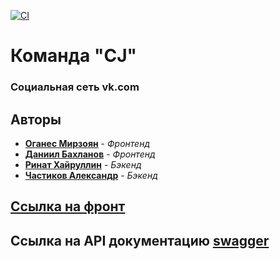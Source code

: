 [![CI](https://github.com/go-park-mail-ru/2022_1_CJ/actions/workflows/deploy.yml/badge.svg)](https://github.com/go-park-mail-ru/2022_1_CJ/actions/workflows/deploy.yml)

# Команда "CJ"
### Социальная сеть vk.com

## Авторы
- [**Оганес Мирзоян**](https://github.com/senago) - *Фронтенд*
- [**Даниил Бахланов**](https://github.com/Similization) - *Фронтенд*
- [**Ринат Хайруллин**](https://github.com/rinatkh) - *Бэкенд*
- [**Частиков Александр**](https://github.com/papazloynt) - *Бэкенд*


## [Cсылка на фронт](https://github.com/frontend-park-mail-ru/2022_1_CJ/tree/master)

## Ссылка на API документацию [swagger](https://app.swaggerhub.com/apis/papazloynt/projectCJ/1.0.0-oas3)

